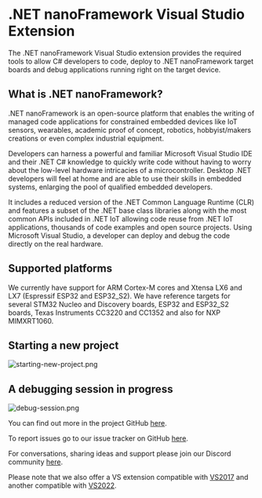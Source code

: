 # .NET nanoFramework Visual Studio Extension

The .NET nanoFramework Visual Studio extension provides the required tools to allow C# developers to code, deploy to .NET nanoFramework target boards and debug applications running right on the target device.

## What is .NET nanoFramework?

.NET nanoFramework is an open-source platform that enables the writing of managed code applications for constrained embedded devices like IoT sensors, wearables, academic proof of concept, robotics, hobbyist/makers creations or even complex industrial equipment. 

Developers can harness a powerful and familiar Microsoft Visual Studio IDE and their .NET C# knowledge to quickly write code without having to worry about the low-level hardware intricacies of a microcontroller. Desktop .NET developers will feel at home and are able to use their skills in embedded systems, enlarging the pool of qualified embedded developers.

It includes a reduced version of the .NET Common Language Runtime (CLR) and features a subset of the .NET base class libraries along with the most common APIs included in .NET IoT allowing code reuse from .NET IoT applications, thousands of code examples and open source projects.
Using Microsoft Visual Studio, a developer can deploy and debug the code directly on the real hardware.

## Supported platforms

We currently have support for ARM Cortex-M cores and Xtensa LX6 and LX7 (Espressif ESP32 and ESP32_S2). We have reference targets for several STM32 Nucleo and Discovery boards, ESP32 and ESP32_S2 boards, Texas Instruments CC3220 and CC1352 and also for NXP MIMXRT1060.

## Starting a new project

![starting-new-project.png](starting-new-project.png)

## A debugging session in progress

![debug-session.png](debug-session.png)

You can find out more in the project GitHub [here](https://github.com/nanoframework).

To report issues go to our issue tracker on GitHub [here](https://github.com/nanoframework/Home/issues).

For conversations, sharing ideas and support please join our Discord community [here](https://discord.gg/gCyBu8T).

Please note that we also offer a VS extension compatible with [VS2017](https://marketplace.visualstudio.com/manage/publishers/vs-publisher-1470366/extensions/nanoframeworkvs2017extension) and another compatible with [VS2022](https://marketplace.visualstudio.com/items?itemName=nanoframework.nanoFramework-VS2022-Extension).
